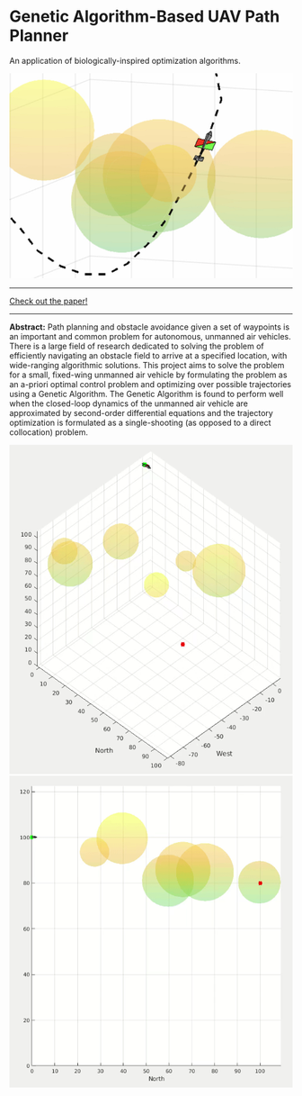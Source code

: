 # Genetic Algorithm-Based UAV Path Planner

An application of biologically-inspired optimization algorithms.

![](/img/ga_cover.jpeg "Genetic algorithm planner")

* * *
[Check out the paper!](https://andrewtorgesen.com/res/GA%20UAV%20Path%20Planner.pdf)
* * *

**Abstract:** Path planning and obstacle avoidance given a set of waypoints is an important and common problem for autonomous, unmanned air vehicles. There is a large field of research dedicated to solving the problem of efficiently navigating an obstacle field to arrive at a specified location, with wide-ranging algorithmic solutions. This project aims to solve the problem for a small, fixed-wing unmanned air vehicle by formulating the problem as an a-priori optimal control problem and optimizing over possible trajectories using a Genetic Algorithm. The Genetic Algorithm is found to perform well when the closed-loop dynamics of the unmanned air vehicle are approximated by second-order differential equations and the trajectory optimization is formulated as a single-shooting (as opposed to a direct collocation) problem.

![](/img/GAPP1.gif) ![](/img/GAPP2.gif)
